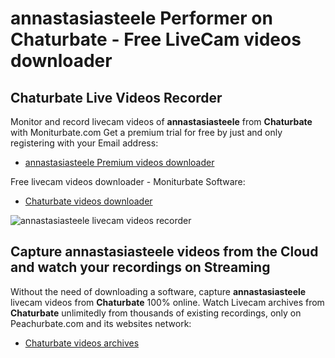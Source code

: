 # annastasiasteele Performer on Chaturbate - Free LiveCam videos downloader

## Chaturbate Live Videos Recorder

Monitor and record livecam videos of **annastasiasteele** from **Chaturbate** with Moniturbate.com
Get a premium trial for free by just and only registering with your Email address:
* [annastasiasteele Premium videos downloader](https://moniturbate.com/request-demo-licence-key.html)

Free livecam videos downloader - Moniturbate Software:
* [Chaturbate videos downloader](https://moniturbate.com/moniturbate-download-software.html)

![annastasiasteele livecam videos recorder](https://peachurnet.com/templates/moniturbate-software.png)


## Capture annastasiasteele videos from the Cloud and watch your recordings on Streaming

Without the need of downloading a software, capture **annastasiasteele** livecam videos from **Chaturbate** 100% online.
Watch Livecam archives from **Chaturbate** unlimitedly from thousands of existing recordings, only on Peachurbate.com and its websites network:
* [Chaturbate videos archives](https://peachurnet.com/)